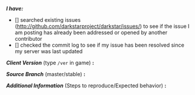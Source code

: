 <!-- place 'x' mark between square [] brackets to checkmark box -->

**_I have:_**

- [] searched existing issues (http://github.com/darkstarproject/darkstar/issues/) to see if the issue I am posting has already been addressed or opened by another contributor
- [] checked the commit log to see if my issue has been resolved since my server was last updated


<!-- Issues will be closed without being looked into if the following information is missing (unless its not applicable). -->

**_Client Version_** (type `/ver` in game) **:** 


**_Source Branch_** (master/stable) **:** 


<!-- If there is a server you know we can reproduce this on right now, please mention it here. -->
**_Additional Information_** (Steps to reproduce/Expected behavior) **:** 

